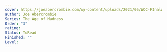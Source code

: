```yaml
---
cover: https://joeabercrombie.com/wp-content/uploads/2021/05/WOC-FInalArt-3-scaled.jpg
author: Joe Abercrombie
Series: The Age of Madness
Order: "3"
rating: 
Status: ToRead
Finished: ""
Level:
---
```








